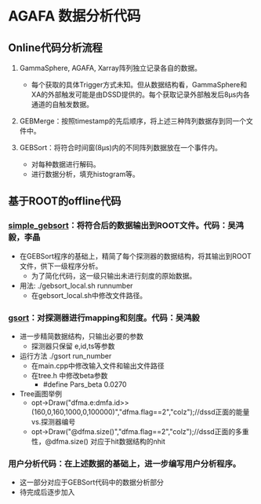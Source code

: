 
# AGAFA 数据分析代码

## Online代码分析流程

1. GammaSphere, AGAFA, Xarray阵列独立记录各自的数据。
   - 每个获取的具体Trigger方式未知。但从数据结构看，GammaSphere和XA的外部触发可能是由DSSD提供的。每个获取记录外部触发后8μs内各通道的自触发数据。 

2. GEBMerge：按照timestamp的先后顺序，将上述三种阵列数据存到同一个文件中。
 
3. GEBSort：将符合时间窗(8μs)内的不同阵列数据放在一个事件内。
   - 对每种数据进行解码。
   - 进行数据分析，填充histogram等。

## 基于ROOT的offline代码

### [simple_gebsort](https://github.com/zhihuanli/simple_gebsort)：将符合后的数据输出到ROOT文件。代码：吴鸿毅，李晶
 - 在GEBSort程序的基础上，精简了每个探测器的数据结构，将其输出到ROOT文件，供下一级程序分析。
   - 为了简化代码，这一级只输出未进行刻度的原始数据。
 - 用法: ./gebsort_local.sh runnumber
   - 在gebsort_local.sh中修改文件路径。
  
  ### [gsort](https://github.com/zhihuanli/gsmfma372)：对探测器进行mapping和刻度。代码：吴鸿毅
  - 进一步精简数据结构，只输出必要的参数
    - 探测器只保留 e,id,ts等参数
  - 运行方法 ./gsort run_number
    - 在main.cpp中修改输入文件和输出文件路径
    - 在tree.h 中修改beta参数
      - #define Pars_beta 0.0270
  - Tree画图举例
    - opt->Draw("dfma.e:dmfa.id>>(160,0,160,1000,0,100000)","dfma.flag==2","colz");//dssd正面的能量 vs.探测器编号
    - opt->Draw("@dfma.size()","dfma.flag==2","colz");//dssd正面的多重性，@dfma.size() 对应于hit数据结构的nhit
    
   
### 用户分析代码：在上述数据的基础上，进一步编写用户分析程序。
   - 这一部分对应于GEBSort代码中的数据分析部分
   - 待完成后逐步加入
